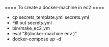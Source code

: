 ==== To create a docker-machine in ec2 ====

* cp secrets_template.yml secrets.yml
* Fill out secrets.yml
* bin/make_ec2_vm <name of your vm without underscores>
* eval "$(docker-machine env <name of your vm>)"
* docker-compose up -d
